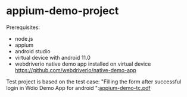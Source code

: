 # appium-demo-project

Prerequisites:
- node.js
- appium
- android studio
- virtual device with android 11.0
- webdriverio native demo app installed on virtual device https://github.com/webdriverio/native-demo-app

Test project is based on the test case: "Filling the form after successful login in Wdio Demo App for android
":[appium-demo-tc.pdf](https://github.com/JanBerb/appium-demo-project/files/6982795/appium-demo-tc.pdf)
